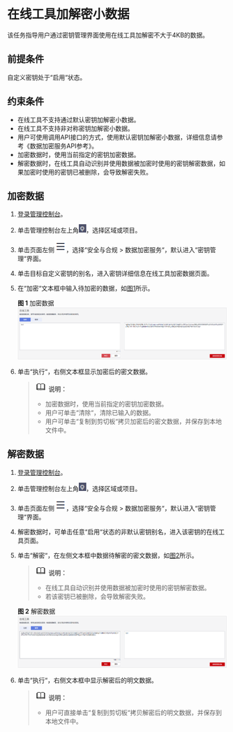 # 在线工具加解密小数据<a name="dew_01_0022"></a>

该任务指导用户通过密钥管理界面使用在线工具加解密不大于4KB的数据。

## 前提条件<a name="section2108995215120"></a>

自定义密钥处于“启用“状态。

## 约束条件<a name="section1895018118274"></a>

-   在线工具不支持通过默认密钥加解密小数据。
-   在线工具不支持非对称密钥加解密小数据。
-   用户可使用调用API接口的方式，使用默认密钥加解密小数据，详细信息请参考《数据加密服务API参考》。
-   加密数据时，使用当前指定的密钥加密数据。
-   解密数据时，在线工具自动识别并使用数据被加密时使用的密钥解密数据，如果加密时使用的密钥已被删除，会导致解密失败。

## 加密数据<a name="section45724709151226"></a>

1.  [登录管理控制台](https://console.huaweicloud.com)。
2.  单击管理控制台左上角![](figures/icon_region.png)，选择区域或项目。
3.  单击页面左侧![](figures/icon-servicelist.png)，选择“安全与合规  \>  数据加密服务“，默认进入“密钥管理“界面。

1.  单击目标自定义密钥的别名，进入密钥详细信息在线工具加密数据页面。
2.  在“加密“文本框中输入待加密的数据，如[图1](#fig61927028183617)所示。

    **图 1**  加密数据<a name="fig61927028183617"></a>  
    ![](figures/加密数据.png "加密数据")

3.  单击“执行“，右侧文本框显示加密后的密文数据。

    >![](public_sys-resources/icon-note.gif) **说明：** 
    >-   加密数据时，使用当前指定的密钥加密数据。
    >-   用户可单击“清除“，清除已输入的数据。
    >-   用户可单击“复制到剪切板“拷贝加密后的密文数据，并保存到本地文件中。

## 解密数据<a name="section251382416917"></a>

1.  [登录管理控制台](https://console.huaweicloud.com)。
2.  单击管理控制台左上角![](figures/icon_region.png)，选择区域或项目。
3.  单击页面左侧![](figures/icon-servicelist.png)，选择“安全与合规  \>  数据加密服务“，默认进入“密钥管理“界面。

1.  解密数据时，可单击任意“启用“状态的非默认密钥别名，进入该密钥的在线工具页面。
2.  单击“解密“，在左侧文本框中数据待解密的密文数据，如[图2](#fig1586514341014)所示。

    >![](public_sys-resources/icon-note.gif) **说明：** 
    >-   在线工具自动识别并使用数据被加密时使用的密钥解密数据。
    >-   若该密钥已被删除，会导致解密失败。

    **图 2**  解密数据<a name="fig1586514341014"></a>  
    ![](figures/解密数据.png "解密数据")

3.  单击“执行“，右侧文本框中显示解密后的明文数据。

    >![](public_sys-resources/icon-note.gif) **说明：** 
    >-   用户可直接单击“复制到剪切板“拷贝解密后的明文数据，并保存到本地文件中。

